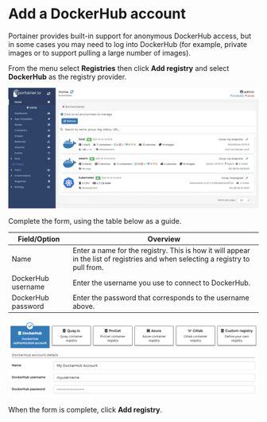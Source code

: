# Add a DockerHub account

Portainer provides built-in support for anonymous DockerHub access, but in some cases you may need to log into DockerHub (for example, private images or to support pulling a large number of images).

From the menu select **Registries** then click **Add registry** and select **DockerHub** as the registry provider.

![](../../../.gitbook/assets/2.9-registries-add-dockerhub-1.gif)

Complete the form, using the table below as a guide.

| Field/Option       | Overview                                                                                                                        |
| ------------------ | ------------------------------------------------------------------------------------------------------------------------------- |
| Name               | Enter a name for the registry. This is how it will appear in the list of registries and when selecting a registry to pull from. |
| DockerHub username | Enter the username you use to connect to DockerHub.                                                                             |
| DockerHub password | Enter the password that corresponds to the username above.                                                                      |

![](../../../.gitbook/assets/2.9-registries-add-dockerhub-2.png)

When the form is complete, click **Add registry**.

